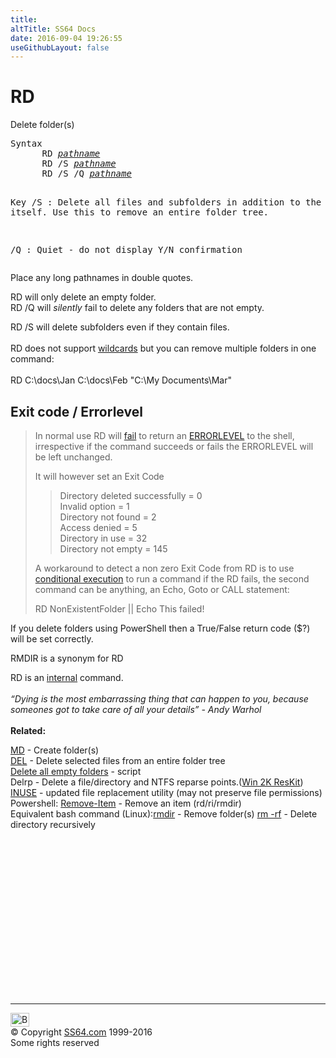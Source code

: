 ```yaml
---
title:
altTitle: SS64 Docs
date: 2016-09-04 19:26:55
useGithubLayout: false
---
```

<!-- #BeginLibraryItem "/Library/head_nt.lbi" --><!-- #EndLibraryItem --><h1>RD</h1> 
<p>Delete folder(s)</p>
<pre>Syntax
      RD <i><a href="path.html#pathname">pathname</a></i>
      RD /S <i><a href="path.html#pathname">pathname</a></i>
      RD /S /Q <i><a href="path.html#pathname">pathname</a></i>
   
Key
   /S  : Delete all files and subfolders
         in addition to the folder itself.
         Use this to remove an entire folder tree.

   /Q  : Quiet - do not display Y/N confirmation</pre>
<p> Place any long pathnames in double quotes.</p>
<p>RD will only delete an empty folder.<br>
RD /Q will <i>silently</i> fail to delete any folders that are not empty.</p>
<p> RD /S will delete subfolders even if they contain files. <br>
<br>
RD does not support <a href="syntax-wildcards.html">wildcards</a> but you can remove multiple folders in one command:<br>
<br>
<span class="code">RD C:\docs\Jan C:\docs\Feb "C:\My Documents\Mar"</span></p>
<h2> Exit code / Errorlevel</h2>
<blockquote>
<p> In normal use RD will <a href="http://stackoverflow.com/questions/11137702/batch-exit-code-for-rd-is-0-on-error-as-well">fail</a> to return an <a href="errorlevel.html">ERRORLEVEL</a> to the shell, irrespective if the command succeeds or fails the ERRORLEVEL will be left unchanged.</p>
<p>It will however set an Exit Code</p>
<blockquote>
<p>Directory deleted successfully = 0<br>
Invalid option = 1 <br>
Directory not found = 2<br>
Access denied = 5<br>
Directory in use = 32<br>
Directory not empty = 145</p>
</blockquote>
<p> A workaround to detect  a non zero Exit Code from RD is to use <a href="syntax-conditional.html">conditional execution</a> to run a command if the RD fails, the second command can be anything, an Echo, Goto or CALL statement:</p>
<p class="code"> RD NonExistentFolder || Echo This failed!<br>
</p>
</blockquote>
<p> If you delete folders using PowerShell then a True/False return code (<span class="code">$?</span>) will be set correctly.</p>
<p>RMDIR is a synonym for RD</p>
<p>RD is an <a href="syntax-internal.html">internal</a> command.<br>
  <br>
  <i class="quote">“Dying is the most embarrassing thing that can happen to you, because someones got to take care of all your details” - Andy Warhol </i> <br>
  <br>
  <b>Related:</b></p>
<p><a href="md.html">MD</a> - Create folder(s)<br>
<a href="del.html">DEL</a> - Delete selected files from an entire folder tree<br>
<a href="http://ss64.org/viewtopic.php?pid=4640#p4640">Delete all empty folders</a> - script
<br>
Delrp - Delete a file/directory and NTFS reparse points.(<a href="../links/windows.html#kits">Win 
2K ResKit</a>) <br>
<a href="https://support.microsoft.com/kb/228930">INUSE</a> - updated file replacement utility (may not preserve file permissions)<br>Powershell: <a href="../ps/remove-item.html">Remove-Item</a> - Remove an item (rd/ri/rmdir) <br>
Equivalent bash command (Linux):<a href="../bash/rmdir.html">rmdir</a> - Remove folder(s) <a href="../bash/rm.html">rm -rf</a> - Delete directory recursively</p><!-- #BeginLibraryItem "/Library/foot_nt.lbi" --><p>
<!-- windows300 -->
<ins class="adsbygoogle" style="display:inline-block;width:300px;height:250px" data-ad-client="ca-pub-6140977852749469" data-ad-slot="7649547908"></ins>
<script>
(adsbygoogle = window.adsbygoogle || []).push({});
</script></p>
<hr>
<div id="bl" class="footer"><a href="rd.html#"><img src="../images/top.png" width="30" height="22" alt="Back to the Top"></a></div>
<div id="br" class="footer, tagline">© Copyright <a href="../index.html">SS64.com</a> 1999-2016<br>
Some rights reserved</div><!-- #EndLibraryItem -->
